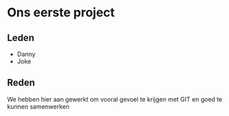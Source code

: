 # Ons eerste project

## Leden
- Danny
- Joke

## Reden
We hebben hier aan gewerkt om vooral gevoel te krijgen met GIT en goed te kunnen samenwerken
